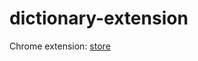 # dictionary-extension

Chrome extension: [store](https://chrome.google.com/webstore/detail/cambridge-learners-dictio/idpaecfcldiocoajohmnninkbiicdgnm)
